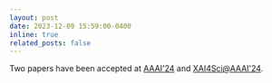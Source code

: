 ```yaml
---
layout: post
date: 2023-12-09 15:59:00-0400
inline: true
related_posts: false
---
```


Two papers have been accepted at [AAAI'24](https://aaai.org/aaai-conference/) and [XAI4Sci@AAAI'24](https://xai4sci.github.io/). 
